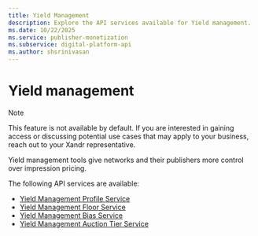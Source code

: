 ```yaml
---
title: Yield Management
description: Explore the API services available for Yield management.
ms.date: 10/22/2025
ms.service: publisher-monetization
ms.subservice: digital-platform-api
ms.author: shsrinivasan
---
```


# Yield management

> [!NOTE]
> This feature is not available by default. If you are interested in gaining access or discussing potential use cases that may apply to your business, reach out to your Xandr representative.

Yield management tools give networks and their publishers more control over impression pricing.

The following API services are available:

- [Yield Management Profile Service](yield-management-profile-service.md)
- [Yield Management Floor Service](yield-management-floor-service.md)
- [Yield Management Bias Service](yield-management-bias-service.md)
- [Yield Management Auction Tier Service](yield-management-auction-tier-service.md)
